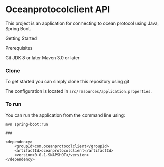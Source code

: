 # Oceanprotocolclient API

This project is an application for connecting to ocean protocol using Java, Spring Boot.

Getting Started

Prerequisites

Git
JDK 8 or later
Maven 3.0 or later

### Clone
To get started you can simply clone this repository using git

The configuration is located in `src/resources/application.properties`.

### To run
You can run the application from the command line using:
```
mvn spring-boot:run

###

<dependency>
	<groupId>com.oceanprotocolclient</groupId>
	<artifactId>oceanprotocolclient</artifactId>
	<version>0.0.1-SNAPSHOT</version>
</dependency>

